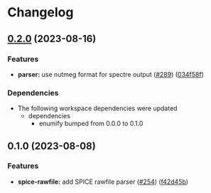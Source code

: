 # Changelog

## [0.2.0](https://github.com/substrate-labs/substrate2/compare/nutlex-v0.1.0...nutlex-v0.2.0) (2023-08-16)


### Features

* **parser:** use nutmeg format for spectre output ([#289](https://github.com/substrate-labs/substrate2/issues/289)) ([034f58f](https://github.com/substrate-labs/substrate2/commit/034f58f99c587c61003761971e76c26038de9b3b))


### Dependencies

* The following workspace dependencies were updated
  * dependencies
    * enumify bumped from 0.0.0 to 0.1.0

## 0.1.0 (2023-08-08)


### Features

* **spice-rawfile:** add SPICE rawfile parser ([#254](https://github.com/substrate-labs/substrate2/issues/254)) ([f42d45b](https://github.com/substrate-labs/substrate2/commit/f42d45b2caf8a65651906d724560c64e896a5580))
